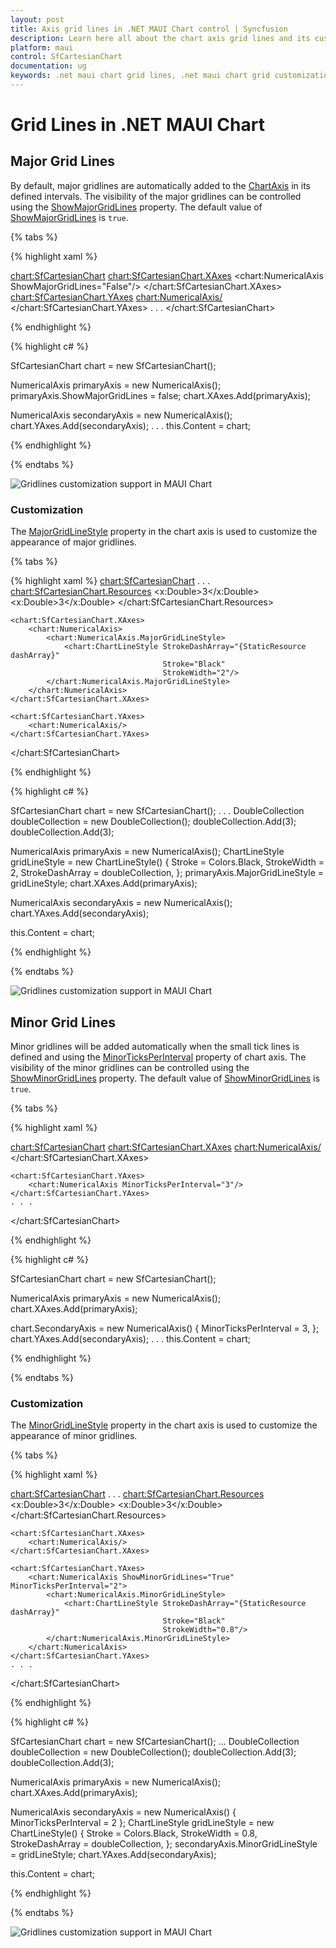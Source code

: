 ```yaml
---
layout: post
title: Axis grid lines in .NET MAUI Chart control | Syncfusion
description: Learn here all about the chart axis grid lines and its customization in syncfusion .NET MAUI Chart(SfCartesianChart).
platform: maui
control: SfCartesianChart
documentation: ug
keywords: .net maui chart grid lines, .net maui chart grid customization, syncfusion maui chart grid lines, cartesian chart grid lines maui, .net maui chart axis grid lines, customize grid lines .net maui chart.
---
```


# Grid Lines in .NET MAUI Chart

## Major Grid Lines

By default, major gridlines are automatically added to the [ChartAxis](https://help.syncfusion.com/cr/maui/Syncfusion.Maui.Charts.ChartAxis.html) in its defined intervals. The visibility of the major gridlines can be controlled using the [ShowMajorGridLines](https://help.syncfusion.com/cr/maui/Syncfusion.Maui.Charts.ChartAxis.html#Syncfusion_Maui_Charts_ChartAxis_ShowMajorGridLines) property. The default value of [ShowMajorGridLines](https://help.syncfusion.com/cr/maui/Syncfusion.Maui.Charts.ChartAxis.html#Syncfusion_Maui_Charts_ChartAxis_ShowMajorGridLines) is `true`. 

{% tabs %}

{% highlight xaml %}

<chart:SfCartesianChart>
    <chart:SfCartesianChart.XAxes>
        <chart:NumericalAxis ShowMajorGridLines="False"/>
    </chart:SfCartesianChart.XAxes>
    <chart:SfCartesianChart.YAxes>
        <chart:NumericalAxis/>
    </chart:SfCartesianChart.YAxes>
    . . .
</chart:SfCartesianChart>

{% endhighlight %}

{% highlight c# %}

SfCartesianChart chart = new SfCartesianChart();

NumericalAxis primaryAxis = new NumericalAxis();
primaryAxis.ShowMajorGridLines = false;
chart.XAxes.Add(primaryAxis);

NumericalAxis secondaryAxis = new NumericalAxis();
chart.YAxes.Add(secondaryAxis);
. . .
this.Content = chart;

{% endhighlight %}

{% endtabs %}

![Gridlines customization support in MAUI Chart](Axis_images/maui_chart_axis_show_major_gridline.jpg)

### Customization

The [MajorGridLineStyle](https://help.syncfusion.com/cr/maui/Syncfusion.Maui.Charts.ChartAxis.html#Syncfusion_Maui_Charts_ChartAxis_MajorGridLineStyle) property in the chart axis is used to customize the appearance of major gridlines.

{% tabs %}

{% highlight xaml %}
<chart:SfCartesianChart>
    . . .
    <chart:SfCartesianChart.Resources>
        <DoubleCollection x:Key="dashArray">
            <x:Double>3</x:Double>
            <x:Double>3</x:Double>
        </DoubleCollection>
    </chart:SfCartesianChart.Resources>
    
    <chart:SfCartesianChart.XAxes>
        <chart:NumericalAxis>
            <chart:NumericalAxis.MajorGridLineStyle>
                <chart:ChartLineStyle StrokeDashArray="{StaticResource dashArray}"
                                      Stroke="Black"
                                      StrokeWidth="2"/>
            </chart:NumericalAxis.MajorGridLineStyle>
        </chart:NumericalAxis>
    </chart:SfCartesianChart.XAxes>

    <chart:SfCartesianChart.YAxes>
        <chart:NumericalAxis/>
    </chart:SfCartesianChart.YAxes>
</chart:SfCartesianChart>

{% endhighlight %}

{% highlight c# %}

SfCartesianChart chart = new SfCartesianChart();
. . .
DoubleCollection doubleCollection = new DoubleCollection();
doubleCollection.Add(3);
doubleCollection.Add(3);

NumericalAxis primaryAxis = new NumericalAxis();
ChartLineStyle gridLineStyle = new ChartLineStyle()
{
    Stroke = Colors.Black,
    StrokeWidth = 2,
    StrokeDashArray = doubleCollection,
};
primaryAxis.MajorGridLineStyle = gridLineStyle;
chart.XAxes.Add(primaryAxis);

NumericalAxis secondaryAxis = new NumericalAxis();
chart.YAxes.Add(secondaryAxis);

this.Content = chart;

{% endhighlight %}

{% endtabs %}

![Gridlines customization support in MAUI Chart](Axis_images/maui_chart_axis_major_linestyle.jpg)

## Minor Grid Lines

Minor gridlines will be added automatically when the small tick lines is defined and using the [MinorTicksPerInterval](https://help.syncfusion.com/cr/maui/Syncfusion.Maui.Charts.RangeAxisBase.html#Syncfusion_Maui_Charts_RangeAxisBase_MinorTicksPerInterval) property of chart axis. The visibility of the minor gridlines can be controlled using the [ShowMinorGridLines](https://help.syncfusion.com/cr/maui/Syncfusion.Maui.Charts.RangeAxisBase.html#Syncfusion_Maui_Charts_RangeAxisBase_ShowMinorGridLines) property. The default value of [ShowMinorGridLines](https://help.syncfusion.com/cr/maui/Syncfusion.Maui.Charts.RangeAxisBase.html#Syncfusion_Maui_Charts_RangeAxisBase_ShowMinorGridLines) is `true`.

{% tabs %}

{% highlight xaml %}

<chart:SfCartesianChart>
    <chart:SfCartesianChart.XAxes>
        <chart:NumericalAxis/>
    </chart:SfCartesianChart.XAxes>

    <chart:SfCartesianChart.YAxes>
        <chart:NumericalAxis MinorTicksPerInterval="3"/>
    </chart:SfCartesianChart.YAxes>
    . . .
</chart:SfCartesianChart>

{% endhighlight %}

{% highlight c# %}

SfCartesianChart chart = new SfCartesianChart();

NumericalAxis primaryAxis = new NumericalAxis();
chart.XAxes.Add(primaryAxis);

chart.SecondaryAxis = new NumericalAxis()
{
    MinorTicksPerInterval = 3,
};
chart.YAxes.Add(secondaryAxis);
. . .
this.Content = chart;

{% endhighlight %}

{% endtabs %}

### Customization

The [MinorGridLineStyle](https://help.syncfusion.com/cr/maui/Syncfusion.Maui.Charts.RangeAxisBase.html#Syncfusion_Maui_Charts_RangeAxisBase_MinorGridLineStyle) property in the chart axis is used to customize the appearance of minor gridlines.

{% tabs %}

{% highlight xaml %}

<chart:SfCartesianChart>
    . . .
    <chart:SfCartesianChart.Resources>
        <DoubleCollection x:Key="dashArray">
            <x:Double>3</x:Double>
            <x:Double>3</x:Double>
        </DoubleCollection>
    </chart:SfCartesianChart.Resources>

    <chart:SfCartesianChart.XAxes>
        <chart:NumericalAxis/>
    </chart:SfCartesianChart.XAxes>

    <chart:SfCartesianChart.YAxes>
        <chart:NumericalAxis ShowMinorGridLines="True" MinorTicksPerInterval="2">
            <chart:NumericalAxis.MinorGridLineStyle>
                <chart:ChartLineStyle StrokeDashArray="{StaticResource dashArray}"
                                      Stroke="Black"
                                      StrokeWidth="0.8"/>
            </chart:NumericalAxis.MinorGridLineStyle>
        </chart:NumericalAxis>
    </chart:SfCartesianChart.YAxes>
    . . .
</chart:SfCartesianChart>

{% endhighlight %}

{% highlight c# %}

SfCartesianChart chart = new SfCartesianChart();
...
DoubleCollection doubleCollection = new DoubleCollection();
doubleCollection.Add(3);
doubleCollection.Add(3);

NumericalAxis primaryAxis = new NumericalAxis();
chart.XAxes.Add(primaryAxis);

NumericalAxis secondaryAxis = new NumericalAxis() { MinorTicksPerInterval = 2 };
ChartLineStyle gridLineStyle = new ChartLineStyle()
{
    Stroke = Colors.Black,
    StrokeWidth = 0.8,
    StrokeDashArray = doubleCollection,
};
secondaryAxis.MinorGridLineStyle = gridLineStyle;
chart.YAxes.Add(secondaryAxis);

this.Content = chart;

{% endhighlight %}

{% endtabs %}

![Gridlines customization support in MAUI Chart](Axis_Images/maui_chart_axis_minor_grid_linestyle.jpg)
